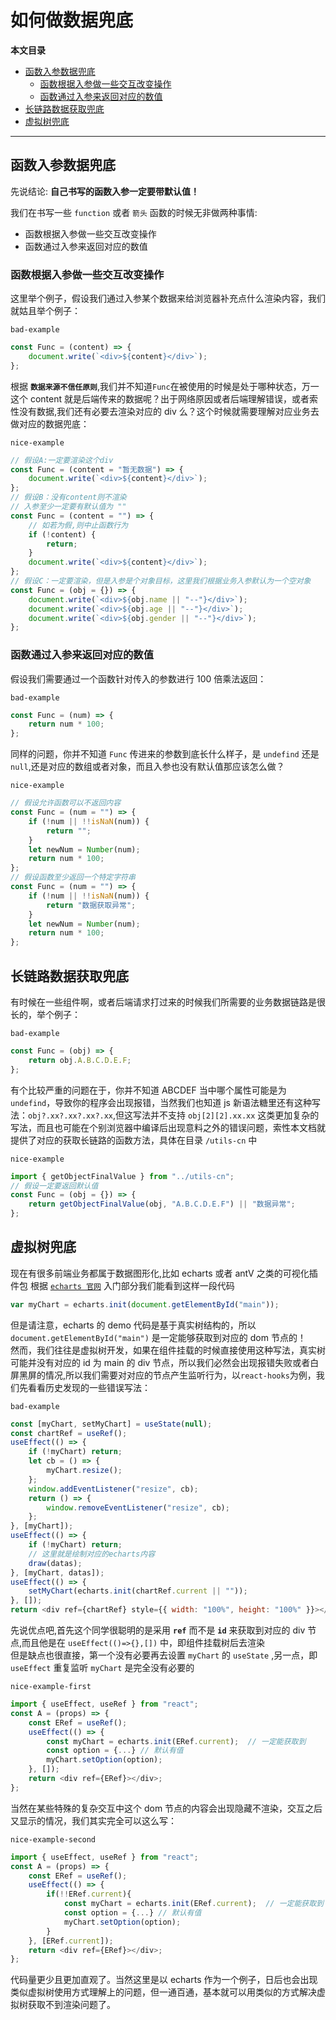 # 如何做数据兜底

**本文目录**

-   [函数入参数据兜底](#函数入参数据兜底)
    -   [函数根据入参做一些交互改变操作](#函数根据入参做一些交互改变操作)
    -   [函数通过入参来返回对应的数值](#函数通过入参来返回对应的数值)
-   [长链路数据获取兜底](#长链路数据获取兜底)
-   [虚拟树兜底](#虚拟树兜底)

---

## 函数入参数据兜底

先说结论: **自己书写的函数入参一定要带默认值！**

我们在书写一些 `function` 或者 `箭头` 函数的时候无非做两种事情:

-   函数根据入参做一些交互改变操作
-   函数通过入参来返回对应的数值

### **函数根据入参做一些交互改变操作**

这里举个例子，假设我们通过入参某个数据来给浏览器补充点什么渲染内容，我们就姑且举个例子：

`bad-example`

```javascript
const Func = (content) => {
    document.write(`<div>${content}</div>`);
};
```

根据 **`数据来源不信任原则`**,我们并不知道`Func`在被使用的时候是处于哪种状态，万一这个 content 就是后端传来的数据呢？出于网络原因或者后端理解错误，或者索性没有数据,我们还有必要去渲染对应的 div 么？这个时候就需要理解对应业务去做对应的数据兜底：

`nice-example`

```javascript
// 假设A:一定要渲染这个div
const Func = (content = "暂无数据") => {
    document.write(`<div>${content}</div>`);
};
// 假设B：没有content则不渲染
// 入参至少一定要有默认值为 ""
const Func = (content = "") => {
    // 如若为假,则中止函数行为
    if (!content) {
        return;
    }
    document.write(`<div>${content}</div>`);
};
// 假设C：一定要渲染，但是入参是个对象目标，这里我们根据业务入参默认为一个空对象
const Func = (obj = {}) => {
    document.write(`<div>${obj.name || "--"}</div>`);
    document.write(`<div>${obj.age || "--"}</div>`);
    document.write(`<div>${obj.gender || "--"}</div>`);
};
```

### **函数通过入参来返回对应的数值**

假设我们需要通过一个函数针对传入的参数进行 100 倍乘法返回：

`bad-example`

```javascript
const Func = (num) => {
    return num * 100;
};
```

同样的问题，你并不知道 `Func` 传进来的参数到底长什么样子，是 `undefind` 还是 `null`,还是对应的数组或者对象，而且入参也没有默认值那应该怎么做？

`nice-example`

```javascript
// 假设允许函数可以不返回内容
const Func = (num = "") => {
    if (!num || !!isNaN(num)) {
        return "";
    }
    let newNum = Number(num);
    return num * 100;
};
// 假设函数至少返回一个特定字符串
const Func = (num = "") => {
    if (!num || !!isNaN(num)) {
        return "数据获取异常";
    }
    let newNum = Number(num);
    return num * 100;
};
```

## 长链路数据获取兜底

有时候在一些组件啊，或者后端请求打过来的时候我们所需要的业务数据链路是很长的，举个例子：

`bad-example`

```javascript
const Func = (obj) => {
    return obj.A.B.C.D.E.F;
};
```

有个比较严重的问题在于，你并不知道 ABCDEF 当中哪个属性可能是为`undefind`，导致你的程序会出现报错，当然我们也知道 js 新语法糖里还有这种写法：`obj?.xx?.xx?.xx?.xx`,但这写法并不支持 `obj[2][2].xx.xx` 这类更加复杂的写法，而且也可能在个别浏览器中编译后出现意料之外的错误问题，索性本文档就提供了对应的获取长链路的函数方法，具体在目录 `/utils-cn` 中

`nice-example`

```javascript
import { getObjectFinalValue } from "../utils-cn";
// 假设一定要返回默认值
const Func = (obj = {}) => {
    return getObjectFinalValue(obj, "A.B.C.D.E.F") || "数据异常";
};
```

## 虚拟树兜底

现在有很多前端业务都属于数据图形化,比如 echarts 或者 antV 之类的可视化插件包
根据 [`echarts 官网`](https://echarts.apache.org/handbook/zh/get-started/) 入门部分我们能看到这样一段代码

```javascript
var myChart = echarts.init(document.getElementById("main"));
```

但是请注意，echarts 的 demo 代码是基于真实树结构的，所以 `document.getElementById("main")` 是一定能够获取到对应的 dom 节点的！  
然而，我们往往是虚拟树开发，如果在组件挂载的时候直接使用这种写法，真实树可能并没有对应的 id 为 main 的 div 节点，所以我们必然会出现报错失败或者白屏黑屏的情况,所以我们需要对对应的节点产生监听行为，以`react-hooks`为例，我们先看看历史发现的一些错误写法：

`bad-example`

```javascript
const [myChart, setMyChart] = useState(null);
const chartRef = useRef();
useEffect(() => {
    if (!myChart) return;
    let cb = () => {
        myChart.resize();
    };
    window.addEventListener("resize", cb);
    return () => {
        window.removeEventListener("resize", cb);
    };
}, [myChart]);
useEffect(() => {
    if (!myChart) return;
    // 这里就是绘制对应的echarts内容
    draw(datas);
}, [myChart, datas]);
useEffect(() => {
    setMyChart(echarts.init(chartRef.current || ""));
}, []);
return <div ref={chartRef} style={{ width: "100%", height: "100%" }}></div>;
```

先说优点吧,首先这个同学很聪明的是采用 **`ref`** 而不是 **`id`** 来获取到对应的 div 节点,而且他是在 `useEffect(()=>{},[])` 中，即组件挂载树后去渲染  
但是缺点也很直接，第一个没有必要再去设置 `myChart` 的 `useState` ,另一点，即 `useEffect` 重复监听 `myChart` 是完全没有必要的

`nice-example-first`

```javascript
import { useEffect, useRef } from "react";
const A = (props) => {
    const ERef = useRef();
    useEffect(() => {
        const myChart = echarts.init(ERef.current);  // 一定能获取到
        const option = {...} // 默认有值
        myChart.setOption(option);
    }, []);
    return <div ref={ERef}></div>;
};
```

当然在某些特殊的复杂交互中这个 dom 节点的内容会出现隐藏不渲染，交互之后又显示的情况，我们其实完全可以这么写：

`nice-example-second`

```javascript
import { useEffect, useRef } from "react";
const A = (props) => {
    const ERef = useRef();
    useEffect(() => {
        if(!!ERef.current){
            const myChart = echarts.init(ERef.current);  // 一定能获取到
            const option = {...} // 默认有值
            myChart.setOption(option);
        }
    }, [ERef.current]);
    return <div ref={ERef}></div>;
};
```

代码量更少且更加直观了。当然这里是以 echarts 作为一个例子，日后也会出现类似虚拟树使用方式理解上的问题，但一通百通，基本就可以用类似的方式解决虚拟树获取不到渲染问题了。
